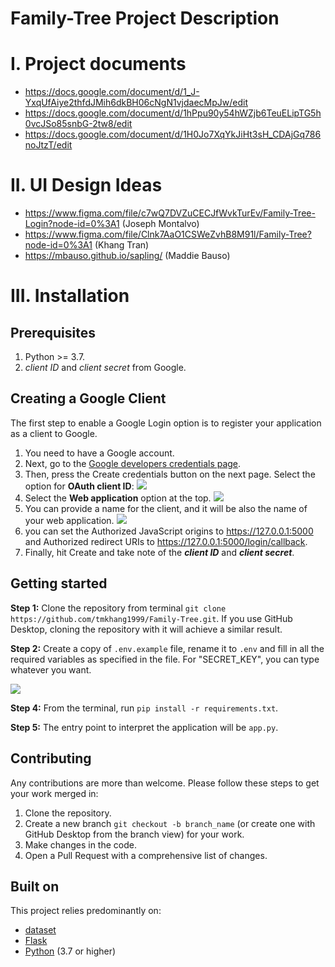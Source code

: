 # Family-Tree Project Description

# I. Project documents
* https://docs.google.com/document/d/1_J-YxqUfAiye2thfdJMih6dkBH06cNgN1vjdaecMpJw/edit
* https://docs.google.com/document/d/1hPpu90y54hWZjb6TeuELipTG5h0vcJSo85snbG-2tw8/edit
* https://docs.google.com/document/d/1H0Jo7XqYkJiHt3sH_CDAjGq786noJtzT/edit

# II. UI Design Ideas
* https://www.figma.com/file/c7wQ7DVZuCECJfWvkTurEv/Family-Tree-Login?node-id=0%3A1 (Joseph Montalvo)
* https://www.figma.com/file/Clnk7AaO1CSWeZvhB8M91l/Family-Tree?node-id=0%3A1 (Khang Tran)
* https://mbauso.github.io/sapling/ (Maddie Bauso)

# III. Installation
## Prerequisites
1. Python >= 3.7.
2. *client ID* and *client secret* from Google.

## Creating a Google Client
The first step to enable a Google Login option is to register your application as a client to Google.

1. You need to have a Google account.
2. Next, go to the <a href="https://console.developers.google.com/apis/credentials">Google developers credentials page</a>.
3. Then, press the Create credentials button on the next page. Select the option for **OAuth client ID**:
![](https://i.imgur.com/sfs2HYk.png)
4. Select the **Web application** option at the top.
![](https://i.imgur.com/lELuj74.png)
5. You can provide a name for the client, and it will be also the name of your web application.
![](https://i.imgur.com/wzN93G7.png)
6. you can set the Authorized JavaScript origins to https://127.0.0.1:5000 and Authorized redirect URIs to https://127.0.0.1:5000/login/callback.
7. Finally, hit Create and take note of the ***client ID*** and ***client secret***.


## Getting started
**Step 1:** Clone the repository from terminal `git clone https://github.com/tmkhang1999/Family-Tree.git`. If you use GitHub Desktop, cloning the repository with it will achieve a similar result.

**Step 2:** Create a copy of `.env.example` file, rename it to `.env` and fill in all the required variables as specified in the file. For "SECRET_KEY", you can type whatever you want.

![](https://i.imgur.com/tdJBQLC.png)

**Step 4:** From the terminal, run `pip install -r requirements.txt`.

**Step 5:** The entry point to interpret the application will be `app.py`.

## Contributing
Any contributions are more than welcome. Please follow these steps to get your work merged in:

1. Clone the repository.
2. Create a new branch `git checkout -b branch_name` (or create one with GitHub Desktop from the branch view) for your work.
3. Make changes in the code.
4. Open a Pull Request with a comprehensive list of changes.
  
## Built on
This project relies predominantly on:
* [dataset](https://github.com/pudo/dataset)
* [Flask](https://flask.palletsprojects.com/en/2.0.x/)
* [Python](https://www.python.org/) (3.7 or higher)
